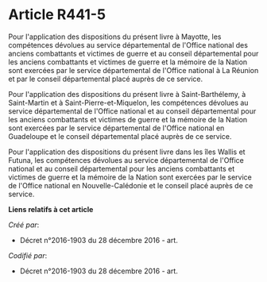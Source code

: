 # Article R441-5

Pour l'application des dispositions du présent livre à Mayotte, les compétences dévolues au service départemental de l'Office
national des anciens combattants et victimes de guerre et au conseil départemental pour les anciens combattants et victimes
de guerre et la mémoire de la Nation sont exercées par le service départemental de l'Office national à La Réunion et par le
conseil départemental placé auprès de ce service.

Pour l'application des dispositions du présent livre à Saint-Barthélemy, à Saint-Martin et à Saint-Pierre-et-Miquelon, les
compétences dévolues au service départemental de l'Office national et au conseil départemental pour les anciens combattants
et victimes de guerre et la mémoire de la Nation sont exercées par le service départemental de l'Office national en
Guadeloupe et le conseil départemental placé auprès de ce service.

Pour l'application des dispositions du présent livre dans les îles Wallis et Futuna, les compétences dévolues au service
départemental de l'Office national et au conseil départemental pour les anciens combattants et victimes de guerre et la
mémoire de la Nation sont exercées par le service de l'Office national en Nouvelle-Calédonie et le conseil placé auprès de ce
service.

**Liens relatifs à cet article**

_Créé par_:

  - Décret n°2016-1903 du 28 décembre 2016 - art.

_Codifié par_:

  - Décret n°2016-1903 du 28 décembre 2016 - art.
